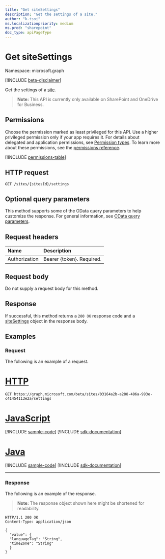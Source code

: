 ```yaml
---
title: "Get siteSettings"
description: "Get the settings of a site."
author: "k-tsoi"
ms.localizationpriority: medium
ms.prod: "sharepoint"
doc_type: apiPageType
---
```


# Get siteSettings
Namespace: microsoft.graph

[!INCLUDE [beta-disclaimer](../../includes/beta-disclaimer.md)]

Get the settings of a [site].

>**Note:** This API is currently only available on SharePoint and OneDrive for Business.

## Permissions

Choose the permission marked as least privileged for this API. Use a higher privileged permission only if your app requires it. For details about delegated and application permissions, see [Permission types](/graph/permissions-overview#permission-types). To learn more about these permissions, see the [permissions reference](/graph/permissions-reference).

<!-- { "blockType": "permissions", "name": "sitesettings_get" } -->
[!INCLUDE [permissions-table](../includes/permissions/sitesettings-get-permissions.md)]

## HTTP request

<!-- {
  "blockType": "ignored"
}
-->
``` http
GET /sites/{sitesId}/settings
```

## Optional query parameters

This method supports some of the OData query parameters to help customize the response. For general information, see [OData query parameters](/graph/query-parameters).

## Request headers

|Name|Description|
|:---|:---|
|Authorization|Bearer {token}. Required.|

## Request body

Do not supply a request body for this method.

## Response

If successful, this method returns a `200 OK` response code and a [siteSettings](../resources/sitesettings.md) object in the response body.

## Examples

### Request

The following is an example of a request.


# [HTTP](#tab/http)
<!-- {
  "blockType": "request",
  "name": "get_sitesettings"
}
-->
``` http
GET https://graph.microsoft.com/beta/sites/03164a2b-a288-486a-993e-c41454113e2a/settings
```

# [JavaScript](#tab/javascript)
[!INCLUDE [sample-code](../includes/snippets/javascript/get-sitesettings-javascript-snippets.md)]
[!INCLUDE [sdk-documentation](../includes/snippets/snippets-sdk-documentation-link.md)]

# [Java](#tab/java)
[!INCLUDE [sample-code](../includes/snippets/java/get-sitesettings-java-snippets.md)]
[!INCLUDE [sdk-documentation](../includes/snippets/snippets-sdk-documentation-link.md)]

---

### Response

The following is an example of the response.

>**Note:** The response object shown here might be shortened for readability.
<!-- {
  "blockType": "response",
  "truncated": true,
  "@odata.type": "microsoft.graph.siteSettings"
}
-->
``` http
HTTP/1.1 200 OK
Content-Type: application/json

{
  "value": {
  "languageTag": "String",
  "timeZone": "String"
  }
}
```

[site]: ../resources/site.md
